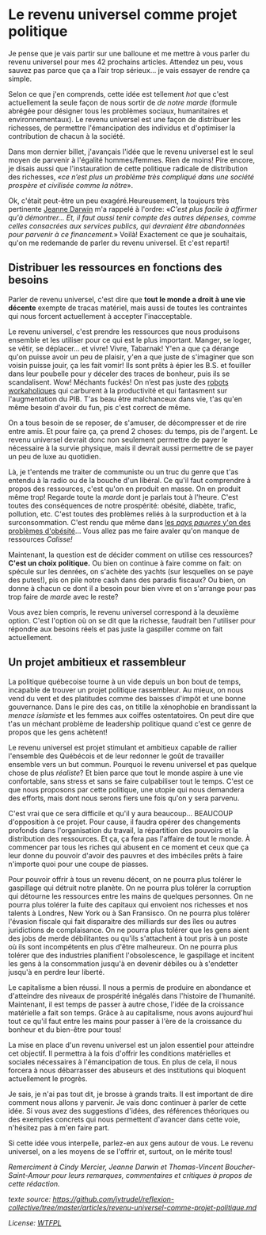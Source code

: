 # Le revenu universel comme projet politique

Je pense que je vais partir sur une balloune et me mettre à vous parler du revenu universel pour mes 42 prochains articles. Attendez un peu, vous sauvez pas parce que ça a l’air trop sérieux... je vais essayer de rendre ça simple.

Selon ce que j'en comprends, cette idée est tellement *hot* que c'est actuellement la seule façon de nous sortir de *de notre marde* (formule abrégée pour désigner tous les problèmes sociaux, humanitaires et environnementaux). Le revenu universel est une façon de distribuer les richesses, de permettre l'émancipation des individus et d'optimiser la contribution de chacun à la société.

Dans mon dernier billet, j'avançais l'idée que le revenu universel est le seul moyen de parvenir à l'égalité hommes/femmes. Rien de moins! Pire encore, je disais aussi que l'instauration de cette politique radicale de distribution des richesses, «*ce n’est plus un problème très compliqué dans une société prospère et civilisée comme la nôtre*».

Ok, c'était peut-être un peu exagéré.Heureusement, la toujours très pertinente [Jeanne Darwin](https://jeanneemard.wordpress.com/) m'a rappelé à l'ordre: «*C'est plus facile à affirmer qu'à démontrer... Et, il faut aussi tenir compte des autres dépenses, comme celles consacrées aux services publics, qui devraient être abandonnées pour parvenir à ce financement.*» Voilà! Exactement ce que je souhaitais, qu'on me redemande de parler du revenu universel. Et c'est reparti!

## Distribuer les ressources en fonctions des besoins

Parler de revenu universel, c'est dire que **tout le monde a droit à une vie décente** exempte de tracas matériel, mais aussi de toutes les contraintes qui nous forcent actuellement à accepter l'inacceptable.

Le revenu universel, c'est prendre les ressources que nous produisons ensemble et les utiliser pour ce qui est le plus important. Manger, se loger, se vêtir, se déplacer... et vivre! Vivre, Tabarnak! Y'en a que ça dérange qu'on puisse avoir un peu de plaisir, y'en a que juste de s'imaginer que son voisin puisse jouir, ça les fait vomir! Ils sont prêts à épier les B.S. et fouiller dans leur poubelle pour y déceler des traces de bonheur, puis ils se scandalisent. Wow! Méchants fuckés! On n’est pas juste des [robots workaholiques](https://fr.wikipedia.org/wiki/Bourreau_de_travail) qui carburent à la productivité et qui fantasment sur l'augmentation du PIB. T'as beau être malchanceux dans vie, t'as qu'en même besoin d'avoir du fun, pis c'est correct de même.

On a tous besoin de se reposer, de s'amuser, de décompresser et de rire entre amis. Et pour faire ça, ça prend 2 choses: du temps, pis de l'argent. Le revenu universel devrait donc non seulement permettre de payer le nécessaire à la survie physique, mais il devrait aussi permettre de se payer un peu de luxe au quotidien.

Là, je t'entends me traiter de communiste ou un truc du genre que t'as entendu à la radio ou de la bouche d'un libéral. Ce qu'il faut comprendre à propos des ressources, c'est qu'on en produit en masse. On en produit même trop! Regarde toute la *marde* dont je parlais tout à l'heure. C'est toutes des conséquences de notre prospérité: obésité, diabète, trafic, pollution, etc. C'est toutes des problèmes reliés à la surproduction et à la surconsommation. C'est rendu que même dans [les *pays pauvres* y'on des problèmes d'obésité](http://www.fao.org/Focus/F/obesity/obes2.htm)... Vous allez pas me faire avaler qu'on manque de ressources *Calisse!*

Maintenant, la question est de décider comment on utilise ces ressources? **C'est un choix politique.** Ou bien on continue à faire comme on fait: on spécule sur les denrées, on s'achète des yachts (sur lesquelles on se paye des putes!), pis on pile notre cash dans des paradis fiscaux? Ou bien, on donne à chacun ce dont il a besoin pour bien vivre et on s'arrange pour pas trop faire de *marde* avec le reste?

Vous avez bien compris, le revenu universel correspond à la deuxième option. C'est l'option où on se dit que la richesse, faudrait ben l'utiliser pour répondre aux besoins réels et pas juste la gaspiller comme on fait actuellement.

## Un projet ambitieux et rassembleur

La politique québecoise tourne à un vide depuis un bon bout de temps, incapable de trouver un projet politique rassembleur. Au mieux, on nous vend du vent et des platitudes comme des baisses d'impôt et une bonne gouvernance. Dans le pire des cas, on titille la xénophobie en brandissant la *menace islamiste* et les femmes aux coiffes ostentatoires. On peut dire que t'as un méchant problème de leadership politique quand c'est ce genre de propos que les gens achètent!

Le revenu universel est projet stimulant et ambitieux capable de rallier l'ensemble des Québécois et de leur redonner le goût de travailler ensemble vers un but commun. Pourquoi le revenu universel et pas quelque chose de plus *réaliste*? Et bien parce que tout le monde aspire à une vie confortable, sans stress et sans se faire culpabiliser tout le temps. C'est ce que nous proposons par cette politique, une utopie qui nous demandera des efforts, mais dont nous serons fiers une fois qu'on y sera parvenu.

C'est vrai que ce sera difficile et qu'il y aura beaucoup... BEAUCOUP d'opposition à ce projet. Pour cause, il faudra opérer des changements profonds dans l'organisation du travail, la répartition des pouvoirs et la distribution des ressources.  Et ça, ça fera pas l'affaire de tout le monde. À commencer par tous les riches qui abusent en ce moment et ceux que ça leur donne du pouvoir d'avoir des pauvres et des imbéciles prêts à faire n'importe quoi pour une coupe de piasses.

Pour pouvoir offrir à tous un revenu décent, on ne pourra plus tolérer le gaspillage qui détruit notre planète. On ne pourra plus tolérer la corruption qui détourne les ressources entre les mains de quelques personnes. On ne pourra plus tolérer la fuite des capitaux qui envoient nos richesses et nos talents à Londres, New York ou à San Fransisco. On ne pourra plus tolérer l'évasion fiscale qui fait disparaitre des milliards sur des îles ou autres juridictions de complaisance. On ne pourra plus tolérer que les gens aient des jobs de merde débilitantes ou qu'ils s'attachent à tout pris à un poste où ils sont incompétents en plus d'être malheureux. On ne pourra plus tolérer que des industries planifient l'obsolescence, le gaspillage et incitent les gens à la consommation jusqu'à en devenir débiles ou à s'endetter jusqu'à en perdre leur liberté.

Le capitalisme a bien réussi. Il nous a permis de produire en abondance et d'atteindre des niveaux de prospérité inégalés dans l'histoire de l'humanité. Maintenant, il est temps de passer à autre chose, l'idée de la croissance matérielle a fait son temps. Grâce à au capitalisme, nous avons aujourd'hui tout ce qu'il faut entre les mains pour passer à l'ère de la croissance du bonheur et du bien-être pour tous!

La mise en place d'un revenu universel est un jalon essentiel pour atteindre cet objectif. Il permettra à la fois d'offrir les conditions matérielles et sociales nécessaires à l'émancipation de tous. En plus de cela, il nous forcera à nous débarrasser des abuseurs et des institutions qui bloquent actuellement le progrès.

Je sais, je n'ai pas tout dit, je brosse à grands traits. Il est important de dire comment nous allons y parvenir. Je vais donc continuer à parler de cette idée. Si vous avez des suggestions d'idées, des références théoriques ou des exemples concrets qui nous permettent d'avancer dans cette voie, n'hésitez pas à m'en faire part.

Si cette idée vous interpelle, parlez-en aux gens autour de vous. Le revenu universel, on a les moyens de se l'offrir et, surtout, on le mérite tous!

*Remerciment à Cindy Mercier, Jeanne Darwin et Thomas-Vincent Boucher-Saint-Amour pour leurs remarques, commentaires et critiques à propos de cette rédaction.*

*texte source: https://github.com/jvtrudel/reflexion-collective/tree/master/articles/revenu-universel-comme-projet-politique.md*

*License: [WTFPL](http://www.wtfpl.net/)*
